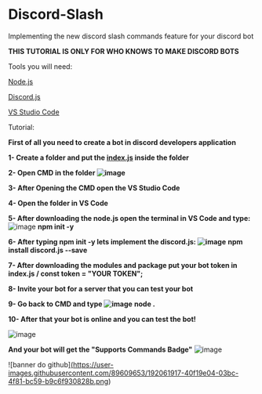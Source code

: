 # Discord-Slash
Implementing the new discord slash commands feature for your discord bot 

**THIS TUTORIAL IS ONLY FOR WHO KNOWS TO MAKE DISCORD BOTS**

Tools you will need:

<a href="https://nodejs.org/en/"> Node.js</a>

<a href="https://discord.js.org/#/"> Discord.js</a>

<a href="https://code.visualstudio.com"> VS Studio Code</a>

Tutorial:

**First of all you need to create a bot in discord developers application**

**1- Create a folder and put the <a href="https://github.com/LunarProd/Discord-Slash/blob/main/index%20bot.js">index.js</a> inside the folder**

**2- Open CMD in the folder ![image](https://user-images.githubusercontent.com/89609653/192061003-224a0160-2c03-4cb8-88e1-74b515842e13.png)**

**3- After Opening the CMD open the VS Studio Code**

**4- Open the folder in VS Code**

**5- After downloading the node.js open the terminal in VS Code and type:** ![image](https://user-images.githubusercontent.com/89609653/192061255-328f983d-86d1-437b-b3a4-cc277457cdcf.png) **npm init -y**

**6- After typing npm init -y lets implement the discord.js: ![image](https://user-images.githubusercontent.com/89609653/192061342-feffe837-ff74-4176-aa14-9c4493fd3a65.png)** **npm install discord.js --save**

**7- After downloading the modules and package put your bot token in index.js / const token = "YOUR TOKEN";**

**8- Invite your bot for a server that you can test your bot**

**9- Go back to CMD and type ![image](https://user-images.githubusercontent.com/89609653/192061681-670f4cc7-5987-4bc4-ad5d-6cfa3443a414.png)** **node .**

**10- After that your bot is online and you can test the bot!**

![image](https://user-images.githubusercontent.com/89609653/192061759-79305062-22ec-4748-a389-1541757100a7.png)

**And your bot will get the "Supports Commands Badge"** ![image](https://user-images.githubusercontent.com/89609653/192061831-361578f8-0b07-4472-a580-e1d1c90b5823.png)

![banner do github]<a href="https://discord.com/oauth2/authorize?client_id=751577486491648063&permissions=8&scope=bot">(https://user-images.githubusercontent.com/89609653/192061917-40f19e04-03bc-4f81-bc59-b9c6f930828b.png)</a>

